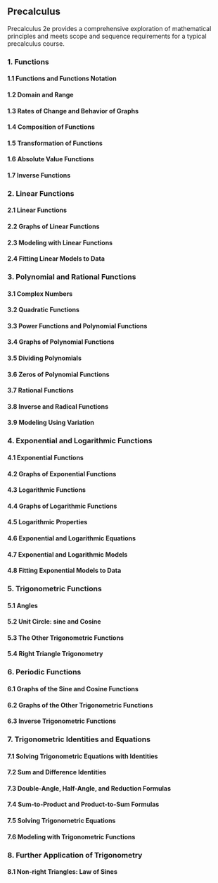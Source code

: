 ## Precalculus

Precalculus 2e provides a comprehensive exploration of mathematical principles and meets scope
and sequence requirements for a typical precalculus course.

### 1. Functions

#### 1.1 Functions and Functions Notation

#### 1.2 Domain and Range

#### 1.3 Rates of Change and Behavior of Graphs

#### 1.4 Composition of Functions

#### 1.5 Transformation of Functions

#### 1.6 Absolute Value Functions

#### 1.7 Inverse Functions

### 2. Linear Functions

#### 2.1 Linear Functions

#### 2.2 Graphs of Linear Functions

#### 2.3 Modeling with Linear Functions

#### 2.4 Fitting Linear Models to Data

### 3. Polynomial and Rational Functions

#### 3.1 Complex Numbers

#### 3.2 Quadratic Functions

#### 3.3 Power Functions and Polynomial Functions

#### 3.4 Graphs of Polynomial Functions

#### 3.5 Dividing Polynomials

#### 3.6 Zeros of Polynomial Functions

#### 3.7 Rational Functions

#### 3.8 Inverse and Radical Functions

#### 3.9 Modeling Using Variation

### 4. Exponential and Logarithmic Functions

#### 4.1 Exponential Functions

#### 4.2 Graphs of Exponential Functions

#### 4.3 Logarithmic Functions

#### 4.4 Graphs of Logarithmic Functions

#### 4.5 Logarithmic Properties

#### 4.6 Exponential and Logarithmic Equations

#### 4.7 Exponential and Logarithmic Models

#### 4.8 Fitting Exponential Models to Data

### 5. Trigonometric Functions

#### 5.1 Angles

#### 5.2 Unit Circle: sine and Cosine

#### 5.3 The Other Trigonometric Functions

#### 5.4 Right Triangle Trigonometry

### 6. Periodic Functions

#### 6.1 Graphs of the Sine and Cosine Functions

#### 6.2 Graphs of the Other Trigonometric Functions

#### 6.3 Inverse Trigonometric Functions

### 7. Trigonometric Identities and Equations

#### 7.1 Solving Trigonometric Equations with Identities

#### 7.2 Sum and Difference Identities

#### 7.3 Double-Angle, Half-Angle, and Reduction Formulas

#### 7.4 Sum-to-Product and Product-to-Sum Formulas

#### 7.5 Solving Trigonometric Equations

#### 7.6 Modeling with Trigonometric Functions

### 8. Further Application of Trigonometry

#### 8.1 Non-right Triangles: Law of Sines

